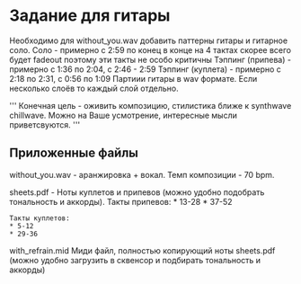 # Задание для гитары

Необходимо для without_you.wav добавить паттерны гитары и гитарное соло.
Соло - примерно с 2:59 по конец в конце на 4 тактах скорее всего будет fadeout поэтому эти такты не особо критичны
Тэппинг (припева) - примерно с 1:36 по 2:04, с 2:46 - 2:59
Тэппинг (куплета) - примерно с 2:18 по 2:31, с 0:56 по 1:09
Партиии гитары в wav формате. Если несколько слоёв то каждый слой отдельно.

'''
Конечная цель - оживить композицию, стилистика ближе к synthwave chillwave.
Можно на Ваше усмотрение, интересные мысли приветсвуются.
'''


## Приложенные файлы
without_you.wav - аранжировка + вокал. Темп композиции - 70 bpm.

sheets.pdf - Ноты куплетов и припевов (можно удобно подобрать тональность и аккорды).
    Такты припевов:
    * 13-28
    * 37-52

    Такты куплетов:
    * 5-12
    * 29-36

with_refrain.mid Миди файл, полностью копирующий ноты sheets.pdf (можно удобно загрузить в сквенсор и подбирать тональность и аккорды)